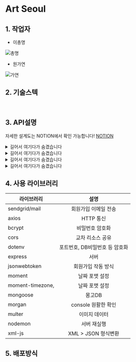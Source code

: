 # Art Seoul

## 1. 작업자
  - 이총명

  ![총명](https://item.kakaocdn.net/do/7d4fa4371a4ed97bebc7d1e052bcba359f17e489affba0627eb1eb39695f93dd)
  - 원가연

![가연](https://lh3.googleusercontent.com/proxy/WGrO-2vTK1FlHLxamzZZKj1ijIYMMp4CRaPe8Yfwl1_hpit3atdzTCAHAeJweH5Omgh8WPeuCEEz96P70RHR63ptb8gUXV7jvRro-wX8KUB018l7sDzSxnBXqwpV8IIJ5QGHElt9u4qSHcbDSb9neg___h7xsKBdBEzA9xjUMXcdE4UyS1iyJGXOyV_4FhT4v6CFzHBGAKhYgsURD5IICtc1DTqQA3v2tjnAz3i2OJFukxiD5W58IXBOgCp4AkwBsKwCf0_lyrJ1AljiYrcCF4kMUtCpDNIbOIxwIv6rfAM)

## 2. 기술스텍
<br>


## 3. API설명 

자세한 설계도는 NOTION에서 확인 가능합니다!
<a href="https://www.notion.so/ART-SEOUL-2-4821f7a5fc644af7a37e44a8f610dc4d" target="_blank">NOTION</a>

<details>
<summary>길어서 여기다가 숨겼습니다</summary>
<div markdown="1">       

API기능(로그인 및 ) |
---|
로그인
회원가입
비밀번호변경
다른사람 게시글 목록 조회
마커 생성
마커 보기
마커 삭제
핫플레이스 마커 표시
마커에서 게시글 보기
마커에서 게시글 쓰기
마커에서 게시글 수정
마커에서 게시글 삭제
게시글 댓글 목록
게시글 댓글 추가
게시글 댓글 삭제
내 게시글
내정보조회
프로필 추가 및 수정

공연 정보 목록(뮤지컬)
공연 정보 목록(연극)
공연 정보 목록(클래식)
공연 정보 목록(국악)
공연 정보 목록(무용)
</div>
</details>

<details>
<summary>길어서 여기다가 숨겼습니다</summary>
<div markdown="1">       

API기능(카카오맵 마커)|
---|
마커 생성
마커 보기
마커 삭제
핫플레이스 마커 표시
</div>
</details>

<details>
<summary>길어서 여기다가 숨겼습니다</summary>
<div markdown="1">       

API기능 (게시글) |
---|
로그인
회원가입
다른사람 게시글 목록 조회
마커 생성
마커 보기
마커 삭제
핫플레이스 마커 표시
마커에서 게시글 보기
마커에서 게시글 쓰기
마커에서 게시글 수정
마커에서 게시글 삭제
</div>
</details>

<details>
<summary>길어서 여기다가 숨겼습니다</summary>
<div markdown="1">       

API기능 (공연정보) |
---|
공연 정보 목록(뮤지컬)
공연 정보 목록(연극)
공연 정보 목록(클래식)
공연 정보 목록(국악)
공연 정보 목록(무용)
</div>
</details>

## 4. 사용 라이브러리

라이브러리 | 설명
---|:---:
sendgrid/mail | 회원가입 이메일 전송
axios | HTTP 통신
bcrypt | 비밀번호 암호화 
cors | 교차 리소스 공유
dotenv | 포트번호, DB비밀번호 등 암호화
express | 서버
jsonwebtoken | 회원가입 작동 방식
moment | 날짜 포맷 설정
moment-timezone,| 날짜 포맷 설정
mongoose | 몽고DB
morgan | console 원활한 확인
multer | 이미지 데이터
nodemon | 서버 재실행
xml-js | XML > JSON 형식변환



## 5. 배포방식
